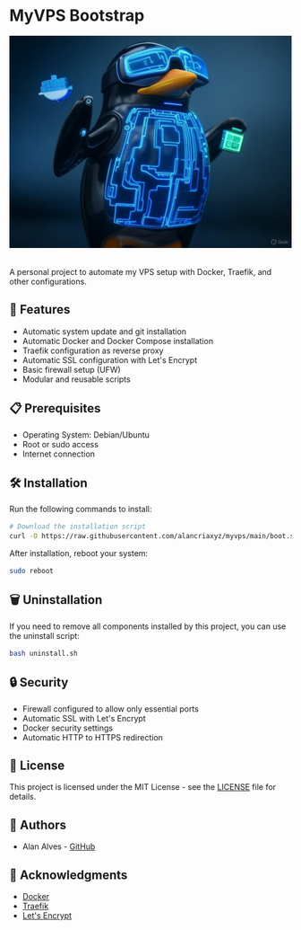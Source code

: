 # MyVPS Bootstrap

<div align="center">
  <img src="./assets/title.jpg" width="600"/>
</div>

<br />

A personal project to automate my VPS setup with Docker, Traefik, and other configurations.

## 🚀 Features

- Automatic system update and git installation
- Automatic Docker and Docker Compose installation
- Traefik configuration as reverse proxy
- Automatic SSL configuration with Let's Encrypt
- Basic firewall setup (UFW)
- Modular and reusable scripts

## 📋 Prerequisites

- Operating System: Debian/Ubuntu
- Root or sudo access
- Internet connection

## 🛠️ Installation

Run the following commands to install:

```bash
# Download the installation script
curl -O https://raw.githubusercontent.com/alancriaxyz/myvps/main/boot.sh && chmod +x boot.sh &&  ./boot.sh
```

After installation, reboot your system:
```bash
sudo reboot
```

## 🗑️ Uninstallation

If you need to remove all components installed by this project, you can use the uninstall script:

```bash
bash uninstall.sh
```

## 🔒 Security

- Firewall configured to allow only essential ports
- Automatic SSL with Let's Encrypt
- Docker security settings
- Automatic HTTP to HTTPS redirection

## 📝 License

This project is licensed under the MIT License - see the [LICENSE](LICENSE) file for details.

## 👥 Authors

- Alan Alves - [GitHub](https://github.com/alancriaxyz)

## 🙏 Acknowledgments

- [Docker](https://www.docker.com/)
- [Traefik](https://traefik.io/)
- [Let's Encrypt](https://letsencrypt.org/) 
